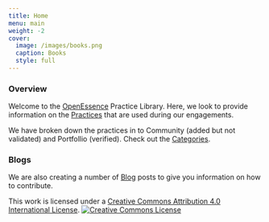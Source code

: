 ```yaml
---
title: Home
menu: main
weight: -2
cover:
  image: /images/books.png
  caption: Books
  style: full
---
```


### Overview

Welcome to the [OpenEssence](https://openessence.github.io/) Practice Library. Here, we look to provide information on the [Practices](/practices) that are used during our engagements.

We have broken down the practices in to Community (added but not validated) and Portfollio (verified).  Check out the [Categories](/categories).

### Blogs
We are also creating a number of [Blog](/blog) posts to give you information on how to contribute.

This work is licensed under a <a rel="license" href="http://creativecommons.org/licenses/by/4.0/">Creative Commons Attribution 4.0 International License</a>.
<a rel="license" href="http://creativecommons.org/licenses/by/4.0/"><img alt="Creative Commons License" style="border-width:0" src="https://i.creativecommons.org/l/by/4.0/88x31.png" /></a>
